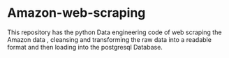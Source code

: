 # Amazon-web-scraping

This repository has the python Data engineering code of  web scraping the Amazon data , cleansing and transforming the raw data into a readable format and then loading into the postgresql Database.


